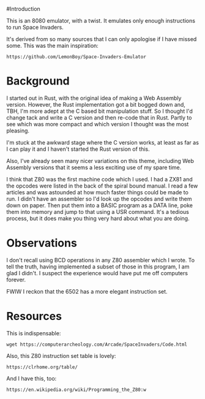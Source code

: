 #Introduction

This is an 8080 emulator, with a twist. It emulates only enough
instructions to run Space Invaders.

It's derived from so many sources that I can only apologise if I have
missed some. This was the main inspiration:

    https://github.com/LemonBoy/Space-Invaders-Emulator

# Background

I started out in Rust, with the original idea of making a Web Assembly version.
However, the Rust implementation got a bit bogged down and, TBH, I'm
more adept at the C based bit manipulation stuff. So I thought I'd change
tack and write a C version and then re-code that in Rust. Partly to see
which was more compact and which version I thought was the most pleasing.

I'm stuck at the awkward stage where the C version works, at least as
far as I can play it and I haven't started the Rust version of this.

Also, I've already seen many nicer variations on this theme, including
Web Assembly versions that it seems a less exciting use of my spare time.

I think that Z80 was the first machine code which I used. I had a ZX81
and the opcodes were listed in the back of the spiral bound manual. I read
a few articles and was astounded at how much faster things could be made
to run. I didn't have an assembler so I'd look up the opcodes and write
them down on paper. Then put them into a BASIC program as a DATA line,
poke them into memory and jump to that using a USR command. It's a tedious
process, but it does make you thing very hard about what you are doing.

# Observations

I don't recall using BCD operations in any Z80 assembler which I wrote. To 
tell the truth, having implemented a subset of those in this program, I am  
glad I didn't. I suspect the experience would have put me off computers 
forever.

FWIW I reckon that the 6502 has a more elegant instruction set.

# Resources

This is indispensable:

    wget https://computerarcheology.com/Arcade/SpaceInvaders/Code.html 

Also, this Z80 instruction set table is lovely:

    https://clrhome.org/table/

And I have this, too:

    https://en.wikipedia.org/wiki/Programming_the_Z80:w
